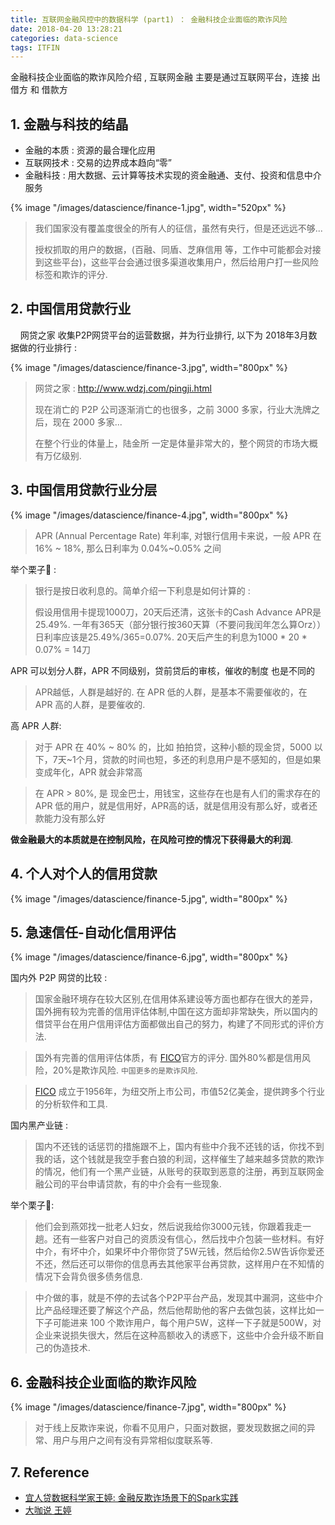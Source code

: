```yaml
---
title: 互联网金融风控中的数据科学 (part1) ： 金融科技企业面临的欺诈⻛险 
date: 2018-04-20 13:28:21
categories: data-science
tags: ITFIN
---
```

 
金融科技企业面临的欺诈⻛险介绍 , 互联网金融 主要是通过互联网平台，连接 出借方 和 借款方

<!-- more -->

## 1. 金融与科技的结晶

- 金融的本质 : 资源的最合理化应用
- 互联网技术 : 交易的边界成本趋向“零”
- 金融科技 : 用大数据、云计算等技术实现的资金融通、支付、投资和信息中介服务

{% image "/images/datascience/finance-1.jpg", width="520px" %}

> 我们国家没有覆盖度很全的所有人的征信，虽然有央行，但是还远远不够...
>
> 授权抓取的用户的数据，(百融、同盾、芝麻信用 等，工作中可能都会对接到这些平台)，这些平台会通过很多渠道收集用户，然后给用户打一些风险标签和欺诈的评分.

## 2. 中国信用贷款行业

&nbsp;&nbsp;&nbsp; 网贷之家 收集P2P网贷平台的运营数据，并为行业排行, 以下为 2018年3月数据做的行业排行 :

{% image "/images/datascience/finance-3.jpg", width="800px" %}

> 
> 网贷之家 : http://www.wdzj.com/pingji.html
> 
> 现在消亡的 P2P 公司逐渐消亡的也很多，之前 3000 多家，行业大洗牌之后，现在 2000 多家...
>
> 在整个行业的体量上，陆金所 一定是体量非常大的，整个网贷的市场大概有万亿级别.

## 3. 中国信用贷款行业分层 

{% image "/images/datascience/finance-4.jpg", width="800px" %}

> APR (Annual Percentage Rate) 年利率, 对银行信用卡来说，一般 APR 在 16% ~ 18%, 那么日利率为 0.04%~0.05% 之间

举个栗子🌰 :

> 银行是按日收利息的。简单介绍一下利息是如何计算的 :
> 
> 假设用信用卡提现1000刀，20天后还清，这张卡的Cash Advance APR是25.49%. 
> 一年有365天（部分银行按360天算（不要问我闰年怎么算Orz））日利率应该是25.49%/365=0.07%.
> 20天后产生的利息为1000 \* 20 \* 0.07% = 14刀

APR 可以划分人群，APR 不同级别，贷前贷后的审核，催收的制度 也是不同的

> APR越低，人群是越好的. 在 APR 低的人群，是基本不需要催收的，在 APR 高的人群，是要催收的.

高 APR 人群:

> 对于 APR 在 40% ~ 80% 的，比如 拍拍贷，这种小额的现金贷，5000 以下，7天~1个月，贷款的时间也短，多还的利息用户是不感知的，但是如果变成年化，APR 就会非常高

> 在 APR > 80%, 是 现金巴士，用钱宝，这些存在也是有人们的需求存在的
> APR 低的用户，就是信用好，APR高的话，就是信用没有那么好，或者还款能力没有那么好

**做金融最大的本质就是在控制风险，在风险可控的情况下获得最大的利润**.

## 4. 个人对个人的信用贷款

{% image "/images/datascience/finance-5.jpg", width="800px" %}

## 5. 急速信任-自动化信用评估

{% image "/images/datascience/finance-6.jpg", width="800px" %}

国内外 P2P 网贷的比较 :

> 国家金融环境存在较大区别,在信用体系建设等方面也都存在很大的差异，国外拥有较为完善的信用评估体制,中国在这方面却非常缺失，所以国内的借贷平台在用户信用评估方面都做出自己的努力，构建了不同形式的评价方法.

> 国外有完善的信用评估体质，有 [FICO][fico]官方的评分. 国外80%都是信用风险，20%是欺诈风险. `中国更多的是欺诈风险`.
 
> [FICO][fico] 成立于1956年，为纽交所上市公司，市值52亿美金，提供跨多个行业的分析软件和工具.

国内黑产业链 :

> 国内不还钱的话惩罚的措施跟不上，国内有些中介我不还钱的话，你找不到我的话，这个钱就是我空手套白狼的利润，这样催生了越来越多贷款的欺诈的情况，他们有一个黑产业链，从账号的获取到恶意的注册，再到互联网金融公司的平台申请贷款，有的中介会有一些现象. 

举个栗子🌰: 

> 他们会到燕郊找一批老人妇女，然后说我给你3000元钱，你跟着我走一趟。还有一些客户对自己的资质没有信心，然后找中介包装一些材料。有好中介，有坏中介，如果坏中介带你贷了5W元钱，然后给你2.5W告诉你爱还不还，然后还可以带你的信息再去其他家平台再贷款，这样用户在不知情的情况下会背负很多债务信息.

> 中介做的事，就是不停的去试各个P2P平台产品，发现其中漏洞，这些中介比产品经理还要了解这个产品，然后他帮助他的客户去做包装，这样比如一下子可能进来 100 个欺诈用户，每个用户5W，这样一下子就是500W，对企业来说损失很大，然后在这种高额收入的诱惑下，这些中介会升级不断自己的伪造技术.

## 6. 金融科技企业面临的欺诈风险

{% image "/images/datascience/finance-7.jpg", width="800px" %}

> 对于线上反欺诈来说，你看不见用户，只面对数据，要发现数据之间的异常、用户与用户之间有没有异常相似度联系等.

## 7. Reference

- [宜人贷数据科学家王婷: 金融反欺诈场景下的Spark实践][yirendai]
- [大咖说 王婷][daka]

[w1]: http://www.wdzj.com/pingji.html
[fico]: https://xueqiu.com/k?q=FICO#/

[yirendai]: https://myslide.cn/slides/3199
[daka]: http://www.itdks.com/dakalive/detail/442

[img1]: /images/datascience/finance-1.jpg
[img2]: /images/datascience/finance-2.jpg
[img3]: /images/datascience/finance-3.jpg
[img4]: /images/datascience/finance-4.jpg
[img5]: /images/datascience/finance-5.jpg
[img6]: /images/datascience/finance-6.jpg
[img7]: /images/datascience/finance-7.jpg

